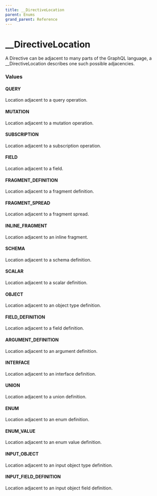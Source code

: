 ```yaml
---
title: __DirectiveLocation
parent: Enums
grand_parent: Reference
---
```


# __DirectiveLocation

A Directive can be adjacent to many parts of the GraphQL language, a __DirectiveLocation describes one such possible adjacencies.

<h3 id="values">Values</h3>

  <h4 id="query" class="name anchored">QUERY</h4>

  <div class="description-wrapper">
   <p>Location adjacent to a query operation.</p>
  </div>

  <h4 id="mutation" class="name anchored">MUTATION</h4>

  <div class="description-wrapper">
   <p>Location adjacent to a mutation operation.</p>
  </div>

  <h4 id="subscription" class="name anchored">SUBSCRIPTION</h4>

  <div class="description-wrapper">
   <p>Location adjacent to a subscription operation.</p>
  </div>

  <h4 id="field" class="name anchored">FIELD</h4>

  <div class="description-wrapper">
   <p>Location adjacent to a field.</p>
  </div>

  <h4 id="fragment_definition" class="name anchored">FRAGMENT_DEFINITION</h4>

  <div class="description-wrapper">
   <p>Location adjacent to a fragment definition.</p>
  </div>

  <h4 id="fragment_spread" class="name anchored">FRAGMENT_SPREAD</h4>

  <div class="description-wrapper">
   <p>Location adjacent to a fragment spread.</p>
  </div>

  <h4 id="inline_fragment" class="name anchored">INLINE_FRAGMENT</h4>

  <div class="description-wrapper">
   <p>Location adjacent to an inline fragment.</p>
  </div>

  <h4 id="schema" class="name anchored">SCHEMA</h4>

  <div class="description-wrapper">
   <p>Location adjacent to a schema definition.</p>
  </div>

  <h4 id="scalar" class="name anchored">SCALAR</h4>

  <div class="description-wrapper">
   <p>Location adjacent to a scalar definition.</p>
  </div>

  <h4 id="object" class="name anchored">OBJECT</h4>

  <div class="description-wrapper">
   <p>Location adjacent to an object type definition.</p>
  </div>

  <h4 id="field_definition" class="name anchored">FIELD_DEFINITION</h4>

  <div class="description-wrapper">
   <p>Location adjacent to a field definition.</p>
  </div>

  <h4 id="argument_definition" class="name anchored">ARGUMENT_DEFINITION</h4>

  <div class="description-wrapper">
   <p>Location adjacent to an argument definition.</p>
  </div>

  <h4 id="interface" class="name anchored">INTERFACE</h4>

  <div class="description-wrapper">
   <p>Location adjacent to an interface definition.</p>
  </div>

  <h4 id="union" class="name anchored">UNION</h4>

  <div class="description-wrapper">
   <p>Location adjacent to a union definition.</p>
  </div>

  <h4 id="enum" class="name anchored">ENUM</h4>

  <div class="description-wrapper">
   <p>Location adjacent to an enum definition.</p>
  </div>

  <h4 id="enum_value" class="name anchored">ENUM_VALUE</h4>

  <div class="description-wrapper">
   <p>Location adjacent to an enum value definition.</p>
  </div>

  <h4 id="input_object" class="name anchored">INPUT_OBJECT</h4>

  <div class="description-wrapper">
   <p>Location adjacent to an input object type definition.</p>
  </div>

  <h4 id="input_field_definition" class="name anchored">INPUT_FIELD_DEFINITION</h4>

  <div class="description-wrapper">
   <p>Location adjacent to an input object field definition.</p>
  </div>

